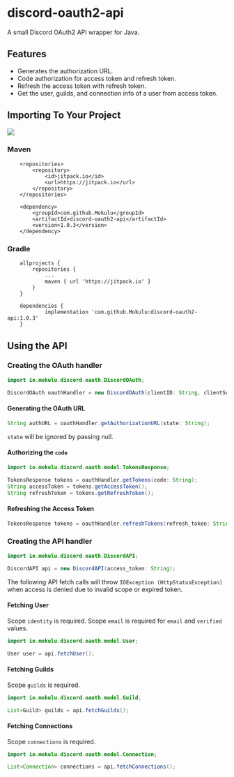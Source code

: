 # discord-oauth2-api
A small Discord OAuth2 API wrapper for Java.

## Features
* Generates the authorization URL.
* Code authorization for access token and refresh token.
* Refresh the access token with refresh token.
* Get the user, guilds, and connection info of a user from access token.

## Importing To Your Project
[![](https://jitpack.io/v/Mokulu/discord-oauth2-api.svg)](https://jitpack.io/#Mokulu/discord-oauth2-api)

### Maven
```
	<repositories>
		<repository>
		    <id>jitpack.io</id>
		    <url>https://jitpack.io</url>
		</repository>
	</repositories>
```
```
	<dependency>
	    <groupId>com.github.Mokulu</groupId>
	    <artifactId>discord-oauth2-api</artifactId>
	    <version>1.0.3</version>
	</dependency>
```

### Gradle
```
	allprojects {
		repositories {
			...
			maven { url 'https://jitpack.io' }
		}
	}
```
```
	dependencies {
	        implementation 'com.github.Mokulu:discord-oauth2-api:1.0.3'
	}
```

## Using the API
### Creating the OAuth handler
```java
import io.mokulu.discord.oauth.DiscordOAuth;

DiscordOAuth oauthHandler = new DiscordOAuth(clientID: String, clientSecret: String, redirectUri: String, scope: String[]);
```

#### Generating the OAuth URL
```java
String authURL = oauthHandler.getAuthorizationURL(state: String);
```
`state` will be ignored by passing null.

#### Authorizing the `code`
```java
import io.mokulu.discord.oauth.model.TokensResponse;

TokensResponse tokens = oauthHandler.getTokens(code: String);
String accessToken = tokens.getAccessToken();
String refreshToken = tokens.getRefreshToken();
```

#### Refreshing the Access Token
```java
TokensResponse tokens = oauthHandler.refreshTokens(refresh_token: String);
```

### Creating the API handler
```java
import io.mokulu.discord.oauth.DiscordAPI;

DiscordAPI api = new DiscordAPI(access_token: String);
```

The following API fetch calls will throw `IOException (HttpStatusException)` when access is denied due to invalid scope or expired token.

#### Fetching User
Scope `identity` is required.
Scope `email` is required for `email` and `verified` values.
```java
import io.mokulu.discord.oauth.model.User;

User user = api.fetchUser();
```

#### Fetching Guilds
Scope `guilds` is required.
```java
import io.mokulu.discord.oauth.model.Guild;

List<Guild> guilds = api.fetchGuilds();
```

#### Fetching Connections
Scope `connections` is required.
```java
import io.mokulu.discord.oauth.model.Connection;

List<Connection> connections = api.fetchConnections();
```
